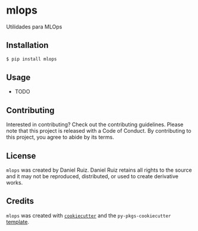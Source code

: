 # mlops

Utilidades para MLOps

## Installation

```bash
$ pip install mlops
```

## Usage

- TODO

## Contributing

Interested in contributing? Check out the contributing guidelines. Please note that this project is released with a Code of Conduct. By contributing to this project, you agree to abide by its terms.

## License

`mlops` was created by Daniel Ruiz. Daniel Ruiz retains all rights to the source and it may not be reproduced, distributed, or used to create derivative works.

## Credits

`mlops` was created with [`cookiecutter`](https://cookiecutter.readthedocs.io/en/latest/) and the `py-pkgs-cookiecutter` [template](https://github.com/py-pkgs/py-pkgs-cookiecutter).
